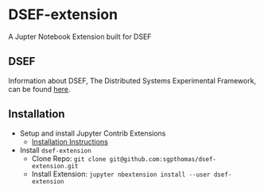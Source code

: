 # DSEF-extension
A Jupter Notebook Extension built for DSEF

## DSEF
Information about DSEF, The Distributed Systems Experimental Framework, can be found [here](https://github.com/yousifd/DSEF).

## Installation
- Setup and install Jupyter Contrib Extensions
  - [Installation Instructions](http://jupyter-contrib-nbextensions.readthedocs.io/en/latest/install.html#install-the-python-package)
- Install `dsef-extension`
  - Clone Repo: `git clone git@github.com:sgpthomas/dsef-extension.git`
  - Install Extension: `jupyter nbextension install --user dsef-extension`

